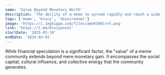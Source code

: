 ```yaml
---
name: 'Value Beyond Monetary Worth'
description: 'The ability of a meme to spread rapidly and reach a wide audience.'
tags: ['meme', 'brucy', 'dexscreener']
image: 'https://i.imghippo.com/files/amnK3691rnY.png'
link: 'https://t.me/brucyonsol'
startDate: '2025-03-19'
endDate: '2824-03-01'
---
```




While financial speculation is a significant factor, the "value" of a meme community extends beyond mere monetary gain. It encompasses the social capital, cultural influence, and collective energy that the community generates.
